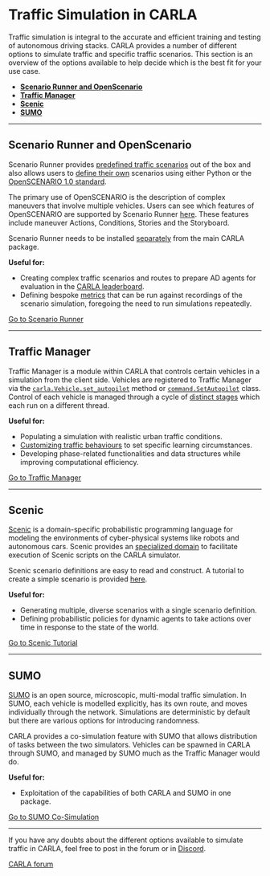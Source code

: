 # Traffic Simulation in CARLA

Traffic simulation is integral to the accurate and efficient training and testing of autonomous driving stacks. CARLA provides a number of different options to simulate traffic and specific traffic scenarios. This section is an overview of the options available to help decide which is the best fit for your use case.

- [__Scenario Runner and OpenScenario__](#scenario-runner-and-openscenario)
- [__Traffic Manager__](#traffic-manager)
- [__Scenic__](#scenic)
- [__SUMO__](#sumo)

---

## Scenario Runner and OpenScenario

Scenario Runner provides [predefined traffic scenarios](https://carla-scenariorunner.readthedocs.io/en/latest/list_of_scenarios/) out of the box and also allows users to [define their own](https://carla-scenariorunner.readthedocs.io/en/latest/creating_new_scenario/) scenarios using either Python or the [OpenSCENARIO 1.0 standard](https://releases.asam.net/OpenSCENARIO/1.0.0/ASAM_OpenSCENARIO_BS-1-2_User-Guide_V1-0-0.html#_foreword).

The primary use of OpenSCENARIO is the description of complex maneuvers that involve multiple vehicles. Users can see which features of OpenSCENARIO are supported by Scenario Runner [here](https://carla-scenariorunner.readthedocs.io/en/latest/openscenario_support/). These features include maneuver Actions, Conditions, Stories and the Storyboard. 

Scenario Runner needs to be installed [separately](https://github.com/carla-simulator/scenario_runner) from the main CARLA package.

__Useful for:__

- Creating complex traffic scenarios and routes to prepare AD agents for evaluation in the [CARLA leaderboard](https://leaderboard.carla.org/).
- Defining bespoke [metrics](https://carla-scenariorunner.readthedocs.io/en/latest/metrics_module/) that can be run against recordings of the scenario simulation, foregoing the need to run simulations repeatedly.

<div class="build-buttons">
<p>
<a href="https://carla-scenariorunner.readthedocs.io" target="_blank" class="btn btn-neutral" title="Go to Scenario Runner">
Go to Scenario Runner</a>
</p>
</div>

---

## Traffic Manager

Traffic Manager is a module within CARLA that controls certain vehicles in a simulation from the client side. Vehicles are registered to Traffic Manager via the [`carla.Vehicle.set_autopilot`](https://carla.readthedocs.io/en/latest/python_api/#carla.Vehicle.set_autopilot) method or [`command.SetAutopilot`](https://carla.readthedocs.io/en/latest/python_api/#commandsetautopilot) class. Control of each vehicle is managed through a cycle of [distinct stages](adv_traffic_manager.md#stages) which each run on a different thread.

__Useful for:__

- Populating a simulation with realistic urban traffic conditions. 
- [Customizing traffic behaviours](adv_traffic_manager.md#general-considerations) to set specific learning circumstances.
- Developing phase-related functionalities and data structures while improving computational efficiency.

<div class="build-buttons">
<p>
<a href="https://carla.readthedocs.io/en/latest/adv_traffic_manager/" target="_blank" class="btn btn-neutral" title="Go to Traffic Manager">
Go to Traffic Manager</a>
</p>
</div>

---

## Scenic

[Scenic](https://scenic-lang.readthedocs.io) is a domain-specific probabilistic programming language for modeling the environments of cyber-physical systems like robots and autonomous cars. Scenic provides an [specialized domain](https://scenic-lang.readthedocs.io/en/latest/modules/scenic.simulators.carla.html) to facilitate execution of Scenic scripts on the CARLA simulator. 

Scenic scenario definitions are easy to read and construct. A tutorial to create a simple scenario is provided [here]().

__Useful for:__

- Generating multiple, diverse scenarios with a single scenario definition.
- Defining probabilistic policies for dynamic agents to take actions over time in response to the state of the world.

<div class="build-buttons">
<p>
<a href="ts_scenic.md" target="_blank" class="btn btn-neutral" title="Go to Scenic Tutorial">
Go to Scenic Tutorial</a>
</p>
</div>

---

## SUMO

[SUMO](https://sumo.dlr.de/docs/SUMO_at_a_Glance.html) is an open source, microscopic, multi-modal traffic simulation. In SUMO, each vehicle is modelled explicitly, has its own route, and moves individually through the network. Simulations are deterministic by default but there are various options for introducing randomness. 

CARLA provides a co-simulation feature with SUMO that allows distribution of tasks between the two simulators. Vehicles can be spawned in CARLA through SUMO, and managed by SUMO much as the Traffic Manager would do. 

__Useful for:__

- Exploitation of the capabilities of both CARLA and SUMO in one package.

<div class="build-buttons">
<p>
<a href="https://carla.readthedocs.io/en/latest/adv_sumo/" target="_blank" class="btn btn-neutral" title="Go to SUMO Co-Simulation">
Go to SUMO Co-Simulation</a>
</p>
</div>

---

If you have any doubts about the different options available to simulate traffic in CARLA, feel free to post in the forum or in [Discord](https://discord.gg/8kqACuC).

<div class="build-buttons">
<p>
<a href="https://forum.carla.org/" target="_blank" class="btn btn-neutral" title="Go to the CARLA forum">
CARLA forum</a>
</p>
</div>

